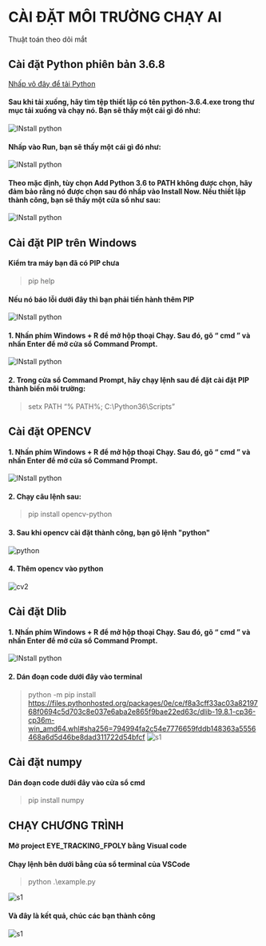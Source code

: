 # CÀI ĐẶT MÔI TRƯỜNG CHẠY AI
Thuật toán theo dõi mắt
## Cài đặt Python phiên bản 3.6.8
[Nhấp vô đây để tải Python](https://www.python.org/ftp/python/3.6.8/python-3.6.8-amd64-webinstall.exe)


#### Sau khi tải xuống, hãy tìm tệp thiết lập có tên python-3.6.4.exe trong thư mục tải xuống và chạy nó. Bạn sẽ thấy một cái gì đó như:
![INstall python](https://www.pytorials.com/wp-content/uploads/2017/12/python3.6_installation_1.png)
<space>  <space><space><space><space><space>

#### Nhấp vào Run, bạn sẽ thấy một cái gì đó như:
![INstall python](https://www.pytorials.com/wp-content/uploads/2017/12/python3.6_installation_2.png)


#### Theo mặc định, tùy chọn Add Python 3.6 to PATH không được chọn, hãy đảm bảo rằng nó được chọn sau đó nhấp vào Install Now. Nếu thiết lập thành công, bạn sẽ thấy một cửa sổ như sau:
![INstall python](https://www.pytorials.com/wp-content/uploads/2017/12/python3.6_installation_3.png)

## Cài đặt PIP trên Windows
#### Kiểm tra máy bạn đã có PIP chưa
> pip help
  
#### Nếu nó báo lỗi dưới đây thì bạn phải tiến hành thêm PIP
![INstall python](https://phoenixnap.com/kb/wp-content/uploads/2021/06/check-if-pip-is-installed.png)
 
#### 1. Nhấn phím Windows + R để mở hộp thoại Chạy. Sau đó, gõ “ cmd ” và nhấn Enter để mở cửa sổ Command Prompt.
![INstall python](https://cdn.appuals.com/wp-content/uploads/2018/07/cmd.jpg.webp)

#### 2. Trong cửa sổ Command Prompt, hãy chạy lệnh sau để đặt cài đặt PIP thành biến môi trường:
> setx PATH “% PATH%; C:\Python36\Scripts”

## Cài đặt OPENCV
#### 1. Nhấn phím Windows + R để mở hộp thoại Chạy. Sau đó, gõ “ cmd ” và nhấn Enter để mở cửa sổ Command Prompt.
![INstall python](https://cdn.appuals.com/wp-content/uploads/2018/07/cmd.jpg.webp)

#### 2. Chạy câu lệnh sau:
> pip install opencv-python
  
#### 3. Sau khi opencv cài đặt thành công, bạn gõ lệnh "python"
![python](https://user-images.githubusercontent.com/75264221/138564618-cd07fc66-b1aa-40eb-8a2a-6ff67395e916.jpg)
  
#### 4. Thêm opencv vào python
![cv2](https://user-images.githubusercontent.com/75264221/138564536-ac871f79-3a91-434e-b6e4-e2fe9ce4abfb.jpg)

## Cài đặt Dlib
#### 1. Nhấn phím Windows + R để mở hộp thoại Chạy. Sau đó, gõ “ cmd ” và nhấn Enter để mở cửa sổ Command Prompt.
![INstall python](https://cdn.appuals.com/wp-content/uploads/2018/07/cmd.jpg.webp)
#### 2. Dán đoạn code dưới đây vào terminal
> python -m pip install https://files.pythonhosted.org/packages/0e/ce/f8a3cff33ac03a8219768f0694c5d703c8e037e6aba2e865f9bae22ed63c/dlib-19.8.1-cp36-cp36m-win_amd64.whl#sha256=794994fa2c54e7776659fddb148363a5556468a6d5d46be8dad311722d54bfcf
![s1](https://user-images.githubusercontent.com/75264221/139001023-a292b46a-9049-4045-b4bf-f0364a8de95d.jpg)

## Cài đặt numpy
#### Dán đoạn code dưới đây vào cửa sổ cmd
> pip install numpy
  
  
## CHẠY CHƯƠNG TRÌNH
#### Mở project EYE_TRACKING_FPOLY bằng Visual code
#### Chạy lệnh bên dưới bằng của sổ terminal của VSCode
> python .\example.py
  
![s1](https://user-images.githubusercontent.com/75264221/139001667-b49f6a77-b1a3-4225-81b3-db585fb3928f.jpg)

#### Và đây là kết quả, chúc các bạn thành công

 ![s1](https://user-images.githubusercontent.com/75264221/139001922-14c8356c-f0bf-43b7-9c9f-c8fd71e29ec1.jpg)

 
  
  

